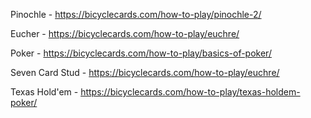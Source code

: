 Pinochle - https://bicyclecards.com/how-to-play/pinochle-2/

Eucher - https://bicyclecards.com/how-to-play/euchre/

Poker - https://bicyclecards.com/how-to-play/basics-of-poker/

Seven Card Stud - https://bicyclecards.com/how-to-play/euchre/

Texas Hold'em - https://bicyclecards.com/how-to-play/texas-holdem-poker/
